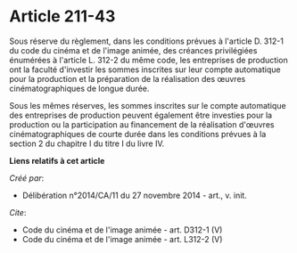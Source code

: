 # Article 211-43

Sous réserve du règlement, dans les conditions prévues à l'article D. 312-1 du code du cinéma et de l'image animée, des
créances privilégiées énumérées à l'article L. 312-2 du même code, les entreprises de production ont la faculté d'investir
les sommes inscrites sur leur compte automatique pour la production et la préparation de la réalisation des œuvres
cinématographiques de longue durée. 

Sous les mêmes réserves, les sommes inscrites sur le compte automatique des entreprises de production peuvent également être
investies pour la production ou la participation au financement de la réalisation d'œuvres cinématographiques de courte durée
dans les conditions prévues à la section 2 du chapitre I du titre I du livre IV.

**Liens relatifs à cet article**

_Créé par_:

  - Délibération n°2014/CA/11 du 27 novembre 2014 - art., v. init.

_Cite_:

  - Code du cinéma et de l'image animée - art. D312-1 (V)
  - Code du cinéma et de l'image animée - art. L312-2 (V)
